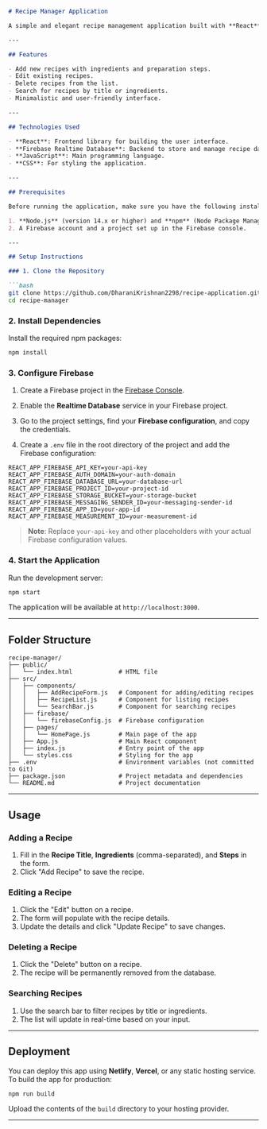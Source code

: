 ```markdown
# Recipe Manager Application

A simple and elegant recipe management application built with **React** and **Firebase Realtime Database**. This app allows users to add, edit, delete, and search recipes by title or ingredients.

---

## Features

- Add new recipes with ingredients and preparation steps.
- Edit existing recipes.
- Delete recipes from the list.
- Search for recipes by title or ingredients.
- Minimalistic and user-friendly interface.

---

## Technologies Used

- **React**: Frontend library for building the user interface.
- **Firebase Realtime Database**: Backend to store and manage recipe data.
- **JavaScript**: Main programming language.
- **CSS**: For styling the application.

---

## Prerequisites

Before running the application, make sure you have the following installed:

1. **Node.js** (version 14.x or higher) and **npm** (Node Package Manager).
2. A Firebase account and a project set up in the Firebase console.

---

## Setup Instructions

### 1. Clone the Repository

```bash
git clone https://github.com/DharaniKrishnan2298/recipe-application.git
cd recipe-manager
```

### 2. Install Dependencies

Install the required npm packages:

```bash
npm install
```

### 3. Configure Firebase

1. Create a Firebase project in the [Firebase Console](https://console.firebase.google.com/).
2. Enable the **Realtime Database** service in your Firebase project.
3. Go to the project settings, find your **Firebase configuration**, and copy the credentials.

4. Create a `.env` file in the root directory of the project and add the Firebase configuration:

```plaintext
REACT_APP_FIREBASE_API_KEY=your-api-key
REACT_APP_FIREBASE_AUTH_DOMAIN=your-auth-domain
REACT_APP_FIREBASE_DATABASE_URL=your-database-url
REACT_APP_FIREBASE_PROJECT_ID=your-project-id
REACT_APP_FIREBASE_STORAGE_BUCKET=your-storage-bucket
REACT_APP_FIREBASE_MESSAGING_SENDER_ID=your-messaging-sender-id
REACT_APP_FIREBASE_APP_ID=your-app-id
REACT_APP_FIREBASE_MEASUREMENT_ID=your-measurement-id
```

> **Note**: Replace `your-api-key` and other placeholders with your actual Firebase configuration values.

### 4. Start the Application

Run the development server:

```bash
npm start
```

The application will be available at `http://localhost:3000`.

---

## Folder Structure

```plaintext
recipe-manager/
├── public/
│   └── index.html             # HTML file
├── src/
│   ├── components/
│   │   ├── AddRecipeForm.js   # Component for adding/editing recipes
│   │   ├── RecipeList.js      # Component for listing recipes
│   │   └── SearchBar.js       # Component for searching recipes
│   ├── firebase/
│   │   └── firebaseConfig.js  # Firebase configuration
│   ├── pages/
│   │   └── HomePage.js        # Main page of the app
│   ├── App.js                 # Main React component
│   ├── index.js               # Entry point of the app
│   └── styles.css             # Styling for the app
├── .env                       # Environment variables (not committed to Git)
├── package.json               # Project metadata and dependencies
└── README.md                  # Project documentation
```

---

## Usage

### Adding a Recipe
1. Fill in the **Recipe Title**, **Ingredients** (comma-separated), and **Steps** in the form.
2. Click "Add Recipe" to save the recipe.

### Editing a Recipe
1. Click the "Edit" button on a recipe.
2. The form will populate with the recipe details.
3. Update the details and click "Update Recipe" to save changes.

### Deleting a Recipe
1. Click the "Delete" button on a recipe.
2. The recipe will be permanently removed from the database.

### Searching Recipes
1. Use the search bar to filter recipes by title or ingredients.
2. The list will update in real-time based on your input.

---

## Deployment

You can deploy this app using **Netlify**, **Vercel**, or any static hosting service. To build the app for production:

```bash
npm run build
```

Upload the contents of the `build` directory to your hosting provider.

---
